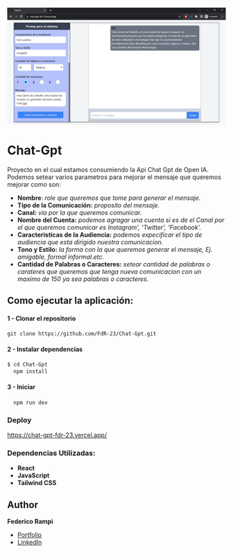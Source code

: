 <p  width='40'>
   <img src="./src/assets/Chat-Gpt.PNG" alt="Chat-Gpt.img"  />
</p>

# Chat-Gpt


Proyecto en el cual estamos consumiendo la Api Chat Gpt de Open IA.<br/>
Podemos setear varios parametros para mejorar el mensaje que queremos mejorar como son:

*  **Nombre**:  *role que queremos que tome para generar el mensaje.*
*  **Tipo de la Comunicación:** *proposito del mensaje.*
*  **Canal:** *via por la que queremos comunicar.*
*  **Nombre del Cuenta:** *podemos agragar una cuenta si es de el Canal por el que queremos comunicar es Instagram', 'Twitter', 'Facebook'.*
* **Caracteristicas de la Audiencia:** *podemos expecificar el tipo de audiencia que esta dirigido nuestra comunicacion.*
* **Tono y Estilo:** *la forma con la que queremos generar el mensaje, Ej. amigable, formal informal.etc.*
* **Cantidad de Palabras o Caracteres:** *setear cantidad de palabras o carateres que queremos que tenga nueva comunicacion con un maximo de 150 ya sea palabras o caracteres.*


## Como ejecutar la aplicación:

#### 1 - Clonar el repositorio

    git clone https://github.com/FdR-23/Chat-Gpt.git

#### 2 - Instalar dependencias

    $ cd Chat-Gpt
      npm install

#### 3 - Iniciar  

      npm run dev


### Deploy
https://chat-gpt-fdr-23.vercel.app/

### Dependencias Utilizadas: 

* **React**
* **JavaScript**
* **Tailwind CSS**

## Author
 **Federico Rampi** 
*  <a href="https://portfolio-fdr.vercel.app/" target=”_blank”>Portfolio </a>
*  <a href="https://www.linkedin.com/in/federico-rampi/" target=”_blank”>LinkedIn </a>